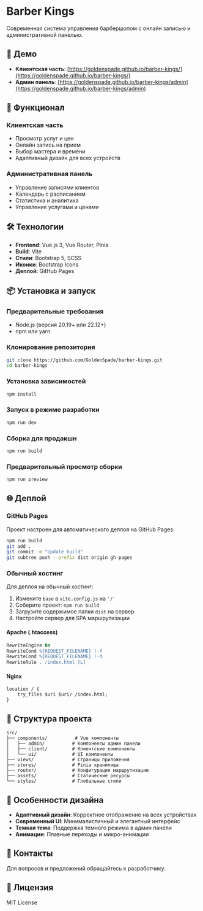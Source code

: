 # Barber Kings

Современная система управления барбершопом с онлайн записью и административной панелью.

## 🚀 Демо

- **Клиентская часть**: [https://goldenspade.github.io/barber-kings/](https://goldenspade.github.io/barber-kings/)
- **Админ панель**: [https://goldenspade.github.io/barber-kings/admin](https://goldenspade.github.io/barber-kings/admin)

## 📱 Функционал

### Клиентская часть
- Просмотр услуг и цен
- Онлайн запись на прием
- Выбор мастера и времени
- Адаптивный дизайн для всех устройств

### Административная панель
- Управление записями клиентов
- Календарь с расписанием
- Статистика и аналитика
- Управление услугами и ценами

## 🛠️ Технологии

- **Frontend**: Vue.js 3, Vue Router, Pinia
- **Build**: Vite
- **Стили**: Bootstrap 5, SCSS
- **Иконки**: Bootstrap Icons
- **Деплой**: GitHub Pages

## 📦 Установка и запуск

### Предварительные требования
- Node.js (версия 20.19+ или 22.12+)
- npm или yarn

### Клонирование репозитория
```bash
git clone https://github.com/GoldenSpade/barber-kings.git
cd barber-kings
```

### Установка зависимостей
```bash
npm install
```

### Запуск в режиме разработки
```bash
npm run dev
```

### Сборка для продакшн
```bash
npm run build
```

### Предварительный просмотр сборки
```bash
npm run preview
```

## 🌐 Деплой

### GitHub Pages
Проект настроен для автоматического деплоя на GitHub Pages:

```bash
npm run build
git add .
git commit -m "Update build"
git subtree push --prefix dist origin gh-pages
```

### Обычный хостинг
Для деплоя на обычный хостинг:

1. Измените `base` в `vite.config.js` на `'/'`
2. Соберите проект: `npm run build`
3. Загрузите содержимое папки `dist` на сервер
4. Настройте сервер для SPA маршрутизации

#### Apache (.htaccess)
```apache
RewriteEngine On
RewriteCond %{REQUEST_FILENAME} !-f
RewriteCond %{REQUEST_FILENAME} !-d
RewriteRule . /index.html [L]
```

#### Nginx
```nginx
location / {
    try_files $uri $uri/ /index.html;
}
```

## 📁 Структура проекта

```
src/
├── components/          # Vue компоненты
│   ├── admin/          # Компоненты админ панели
│   ├── client/         # Клиентские компоненты
│   └── ui/             # UI компоненты
├── views/              # Страницы приложения
├── stores/             # Pinia хранилища
├── router/             # Конфигурация маршрутизации
├── assets/             # Статические ресурсы
└── styles/             # Глобальные стили
```

## 🎨 Особенности дизайна

- **Адаптивный дизайн**: Корректное отображение на всех устройствах
- **Современный UI**: Минималистичный и элегантный интерфейс
- **Темная тема**: Поддержка темного режима в админ панели
- **Анимации**: Плавные переходы и микро-анимации

## 📧 Контакты

Для вопросов и предложений обращайтесь к разработчику.

## 📄 Лицензия

MIT License